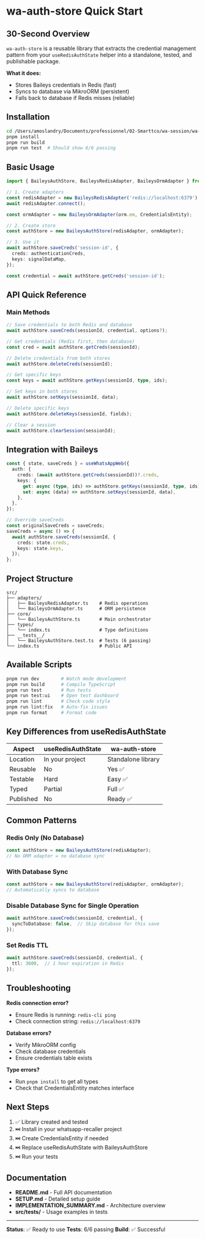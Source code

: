 # wa-auth-store Quick Start

## 30-Second Overview

`wa-auth-store` is a reusable library that extracts the credential management pattern from your `useRedisAuthState` helper into a standalone, tested, and publishable package.

**What it does:**
- Stores Baileys credentials in Redis (fast)
- Syncs to database via MikroORM (persistent)
- Falls back to database if Redis misses (reliable)

## Installation

```bash
cd /Users/amoslandry/Documents/professionnel/02-Smarttco/wa-session/wa-auth-store
pnpm install
pnpm run build
pnpm run test  # Should show 6/6 passing
```

## Basic Usage

```typescript
import { BaileysAuthStore, BaileysRedisAdapter, BaileysOrmAdapter } from 'wa-auth-store';

// 1. Create adapters
const redisAdapter = new BaileysRedisAdapter('redis://localhost:6379');
await redisAdapter.connect();

const ormAdapter = new BaileysOrmAdapter(orm.em, CredentialsEntity);

// 2. Create store
const authStore = new BaileysAuthStore(redisAdapter, ormAdapter);

// 3. Use it
await authStore.saveCreds('session-id', {
  creds: authenticationCreds,
  keys: signalDataMap,
});

const credential = await authStore.getCreds('session-id');
```

## API Quick Reference

### Main Methods

```typescript
// Save credentials to both Redis and database
await authStore.saveCreds(sessionId, credential, options?);

// Get credentials (Redis first, then database)
const cred = await authStore.getCreds(sessionId);

// Delete credentials from both stores
await authStore.deleteCreds(sessionId);

// Get specific keys
const keys = await authStore.getKeys(sessionId, type, ids);

// Set keys in both stores
await authStore.setKeys(sessionId, data);

// Delete specific keys
await authStore.deleteKeys(sessionId, fields);

// Clear a session
await authStore.clearSession(sessionId);
```

## Integration with Baileys

```typescript
const { state, saveCreds } = useWhatsAppWeb({
  auth: {
    creds: (await authStore.getCreds(sessionId))?.creds,
    keys: {
      get: async (type, ids) => authStore.getKeys(sessionId, type, ids),
      set: async (data) => authStore.setKeys(sessionId, data),
    },
  },
});

// Override saveCreds
const originalSaveCreds = saveCreds;
saveCreds = async () => {
  await authStore.saveCreds(sessionId, {
    creds: state.creds,
    keys: state.keys,
  });
};
```

## Project Structure

```
src/
├── adapters/
│   ├── BaileysRedisAdapter.ts    # Redis operations
│   └── BaileysOrmAdapter.ts      # ORM persistence
├── core/
│   └── BaileysAuthStore.ts       # Main orchestrator
├── types/
│   └── index.ts                  # Type definitions
├── __tests__/
│   └── BaileysAuthStore.test.ts  # Tests (6 passing)
└── index.ts                      # Public API
```

## Available Scripts

```bash
pnpm run dev        # Watch mode development
pnpm run build      # Compile TypeScript
pnpm run test       # Run tests
pnpm run test:ui    # Open test dashboard
pnpm run lint       # Check code style
pnpm run lint:fix   # Auto-fix issues
pnpm run format     # Format code
```

## Key Differences from useRedisAuthState

| Aspect | useRedisAuthState | wa-auth-store |
|--------|------------------|---------------|
| Location | In your project | Standalone library |
| Reusable | No | Yes ✅ |
| Testable | Hard | Easy ✅ |
| Typed | Partial | Full ✅ |
| Published | No | Ready ✅ |

## Common Patterns

### Redis Only (No Database)
```typescript
const authStore = new BaileysAuthStore(redisAdapter);
// No ORM adapter = no database sync
```

### With Database Sync
```typescript
const authStore = new BaileysAuthStore(redisAdapter, ormAdapter);
// Automatically syncs to database
```

### Disable Database Sync for Single Operation
```typescript
await authStore.saveCreds(sessionId, credential, {
  syncToDatabase: false,  // Skip database for this save
});
```

### Set Redis TTL
```typescript
await authStore.saveCreds(sessionId, credential, {
  ttl: 3600,  // 1 hour expiration in Redis
});
```

## Troubleshooting

**Redis connection error?**
- Ensure Redis is running: `redis-cli ping`
- Check connection string: `redis://localhost:6379`

**Database errors?**
- Verify MikroORM config
- Check database credentials
- Ensure credentials table exists

**Type errors?**
- Run `pnpm install` to get all types
- Check that CredentialsEntity matches interface

## Next Steps

1. ✅ Library created and tested
2. ⏭️ Install in your whatsapp-recaller project
3. ⏭️ Create CredentialsEntity if needed
4. ⏭️ Replace useRedisAuthState with BaileysAuthStore
5. ⏭️ Run your tests

## Documentation

- **README.md** - Full API documentation
- **SETUP.md** - Detailed setup guide
- **IMPLEMENTATION_SUMMARY.md** - Architecture overview
- **src/__tests__/** - Usage examples in tests

---

**Status**: ✅ Ready to use
**Tests**: 6/6 passing
**Build**: ✅ Successful
